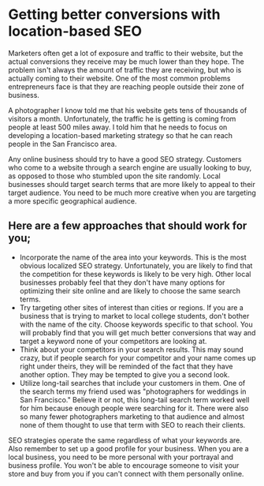 # Getting better conversions with location-based SEO

Marketers often get a lot of exposure and traffic to their website, but the actual conversions they receive may be much lower than they hope. The problem isn't always the amount of traffic they are receiving, but who is actually coming to their website. One of the most common problems entrepreneurs face is that they are reaching people outside their zone of business.  

A photographer I know told me that his website gets tens of thousands of visitors a month. Unfortunately, the traffic he is getting is coming from people at least 500 miles away. I told him that he needs to focus on developing a location-based marketing strategy so that he can reach people in the San Francisco area.

Any online business should try to have a good SEO strategy. Customers who come to a website through a search engine are usually looking to buy, as opposed to those who stumbled upon the site randomly. Local businesses should target search terms that are more likely to appeal to their target audience. You need to be much more creative when you are targeting a more specific geographical audience.

## Here are a few approaches that should work for you;

- Incorporate the name of the area into your keywords. This is the most obvious localized SEO strategy. Unfortunately, you are likely to find that the competition for these keywords is likely to be very high. Other local businesses probably feel that they don't have many options for optimizing their site online and are likely to choose the same search terms.
- Try targeting other sites of interest than cities or regions. If you are a business that is trying to market to local college students, don't bother with the name of the city. Choose keywords specific to that school. You will probably find that you will get much better conversions that way and target a keyword none of your competitors are looking at.
- Think about your competitors in your search results. This may sound crazy, but if people search for your competitor and your name comes up right under theirs, they will be reminded of the fact that they have another option. They may be tempted to give you a second look.
- Utilize long-tail searches that include your customers in them. One of the search terms my friend used was "photographers for weddings in San Francisco." Believe it or not, this long-tail search term worked well for him because enough people were searching for it. There were also so many fewer photographers marketing to that audience and almost none of them thought to use that term with SEO to reach their clients.

SEO strategies operate the same regardless of what your keywords are. Also remember to set up a good profile for your business. When you are a local business, you need to be more personal with your portrayal and business profile. You won't be able to encourage someone to visit your store and buy from you if you can't connect with them personally online.

